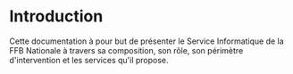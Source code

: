 # Introduction

Cette documentation à pour but de présenter le Service Informatique de la FFB Nationale à travers sa composition, son rôle, son périmètre d'intervention et les services qu'il propose.

